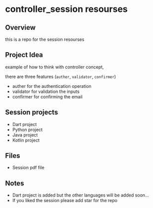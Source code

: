 # controller_session resourses

## Overview
this is a repo for the session resourses

## Project Idea
example of how to think with controller concept, 

there are three features (`auther`, `validator`, `confirmer`)
* auther for the authentication operation
* validator for validation the inputs
* confirmer for confirming the email

## Session projects

* Dart project
* Python project
* Java project
* Kotlin project

## Files

* Session pdf file

## Notes

* Dart project is added but the other languages will be added soon...
* If you liked the session please add star for the repo
